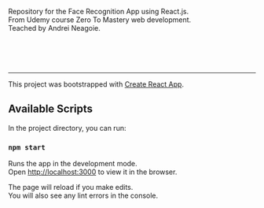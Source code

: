 Repository for the Face Recognition App using React.js.<br />
From Udemy course Zero To Mastery web development.<br />
Teached by Andrei Neagoie. <br />
<br /><br /><br /><br />

----------------------------------------------------------------------
This project was bootstrapped with [Create React App](https://github.com/facebook/create-react-app).

## Available Scripts

In the project directory, you can run:

### `npm start`

Runs the app in the development mode.<br />
Open [http://localhost:3000](http://localhost:3000) to view it in the browser.

The page will reload if you make edits.<br />
You will also see any lint errors in the console.
